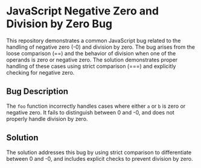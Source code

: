 # JavaScript Negative Zero and Division by Zero Bug

This repository demonstrates a common JavaScript bug related to the handling of negative zero (-0) and division by zero. The bug arises from the loose comparison (==) and the behavior of division when one of the operands is zero or negative zero. The solution demonstrates proper handling of these cases using strict comparison (===) and explicitly checking for negative zero.

## Bug Description
The `foo` function incorrectly handles cases where either `a` or `b` is zero or negative zero.  It fails to distinguish between 0 and -0, and does not properly handle division by zero.

## Solution
The solution addresses this bug by using strict comparison to differentiate between 0 and -0, and includes explicit checks to prevent division by zero.